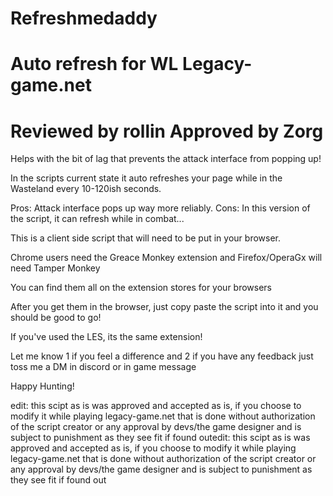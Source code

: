 # Refreshmedaddy
Auto refresh for WL
Legacy-game.net
======================
Reviewed by rollin
Approved by Zorg
=======================
Helps with the bit of lag that prevents the attack interface from popping up!

In the scripts current state it auto refreshes your page while in the Wasteland every 10-120ish seconds. 

Pros:
  Attack interface pops up way more reliably.
Cons:
  In this version of the script, it can refresh while in combat... 

This is a client side script that will need to be put in your browser.

Chrome users need the Greace Monkey extension and Firefox/OperaGx will need Tamper Monkey

You can find them all on the extension stores for your browsers

After you get them in the browser, just copy paste the script into it and you should be good to go! 

If you've used the LES, its the same extension!

Let me know 1 if you feel a difference and 2 if you have any feedback just toss me a DM in discord or in game message 

Happy Hunting! 
  
edit: this scipt as is was approved and accepted as is, if you choose to modify it while playing legacy-game.net that is done without authorization of the script creator or any approval by devs/the game designer and is subject to punishment as they see fit if found outedit: this scipt as is was approved and accepted as is, if you choose to modify it while playing legacy-game.net that is done without authorization of the script creator or any approval by devs/the game designer and is subject to punishment as they see fit if found out
